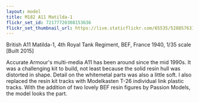 ```yaml
---
layout: model
title: M182 A11 Matilda-1
flickr_set_id: 72177720308153636
flickr_set_thumbnail_url: https://live.staticflickr.com/65535/52885763129_a69513843a_m.jpg
---
```


British A11 Matilda-1, 4th Royal Tank Regiment, BEF, France 1940, 1/35 scale  [Built 2015]

Accurate Armour&#39;s multi-media A11 has been around since the mid 1990s. It was a challenging kit to build, not least because the solid resin hull was distorted in shape. Detail on the whitemetal parts was also a little soft. I also replaced the resin kit tracks with Modelkasten T-26 individual link plastic tracks. With the addition of two lovely BEF resin figures by Passion Models, the model looks the part.



